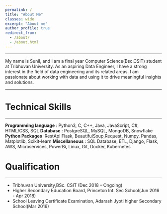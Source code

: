 ```yaml
---
permalink: /
title: "About Me"
classes: wide
excerpt: "About me"
author_profile: true
redirect_from: 
  - /about/
  - /about.html
---
```

------------


My name is Sunil, and I am a final year Computer Science(Bsc.CSIT) student at Tribhuvan University. As an aspiring Data Engineer, I have a strong interest in the field of data engineering and its related areas. I am passionate about working with data and using it to drive meaningful insights and solutions.

---

# Technical Skills
------------
**Programming language** : Python3, C, C++, Java, JavaScript, C#, HTML/CSS, SQL
**Database** : PostgreSQL, MySQL, MongoDB, Snowflake
**Python Packages** :RestApi Flask, BeautifulSoup,Request, Numpy, Pandas, Matplotlib, Scikit-learn
**Miscellaneous** : SQL Database, ETL, Django, Flask, AWS, Microservices, PowerBi, Linux, Git, Docker, Kubernetes

 

# Qualification
------------
* Tribhuvan University,BSc. CSIT (Dec 2018 – Ongoing)
* Higher Secondary Education Board, Princeton Int. Sec School(Jun 2016 - Apr 2018)
* School Leaving Certificate  Examination, Adarash Jyoti higher Secondary School(Mar 2016)


